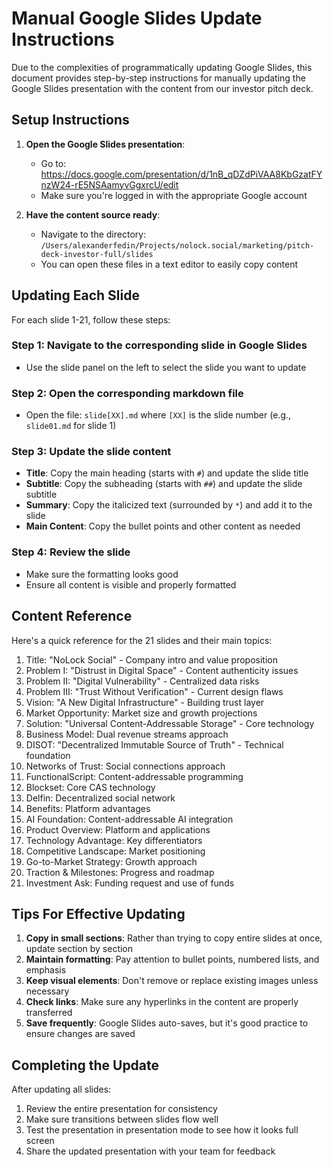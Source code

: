 # Manual Google Slides Update Instructions

Due to the complexities of programmatically updating Google Slides, this document provides step-by-step instructions for manually updating the Google Slides presentation with the content from our investor pitch deck.

## Setup Instructions

1. **Open the Google Slides presentation**:
   - Go to: https://docs.google.com/presentation/d/1nB_qDZdPiVAA8KbGzatFYnzW24-rE5NSAamyvGgxrcU/edit
   - Make sure you're logged in with the appropriate Google account

2. **Have the content source ready**:
   - Navigate to the directory: `/Users/alexanderfedin/Projects/nolock.social/marketing/pitch-deck-investor-full/slides`
   - You can open these files in a text editor to easily copy content

## Updating Each Slide

For each slide 1-21, follow these steps:

### Step 1: Navigate to the corresponding slide in Google Slides
- Use the slide panel on the left to select the slide you want to update

### Step 2: Open the corresponding markdown file
- Open the file: `slide[XX].md` where `[XX]` is the slide number (e.g., `slide01.md` for slide 1)

### Step 3: Update the slide content
- **Title**: Copy the main heading (starts with `#`) and update the slide title
- **Subtitle**: Copy the subheading (starts with `##`) and update the slide subtitle
- **Summary**: Copy the italicized text (surrounded by `*`) and add it to the slide
- **Main Content**: Copy the bullet points and other content as needed

### Step 4: Review the slide
- Make sure the formatting looks good
- Ensure all content is visible and properly formatted

## Content Reference

Here's a quick reference for the 21 slides and their main topics:

1. Title: "NoLock Social" - Company intro and value proposition
2. Problem I: "Distrust in Digital Space" - Content authenticity issues
3. Problem II: "Digital Vulnerability" - Centralized data risks
4. Problem III: "Trust Without Verification" - Current design flaws
5. Vision: "A New Digital Infrastructure" - Building trust layer
6. Market Opportunity: Market size and growth projections
7. Solution: "Universal Content-Addressable Storage" - Core technology
8. Business Model: Dual revenue streams approach
9. DISOT: "Decentralized Immutable Source of Truth" - Technical foundation
10. Networks of Trust: Social connections approach
11. FunctionalScript: Content-addressable programming
12. Blockset: Core CAS technology
13. Delfin: Decentralized social network
14. Benefits: Platform advantages
15. AI Foundation: Content-addressable AI integration
16. Product Overview: Platform and applications
17. Technology Advantage: Key differentiators
18. Competitive Landscape: Market positioning
19. Go-to-Market Strategy: Growth approach
20. Traction & Milestones: Progress and roadmap
21. Investment Ask: Funding request and use of funds

## Tips For Effective Updating

1. **Copy in small sections**: Rather than trying to copy entire slides at once, update section by section
2. **Maintain formatting**: Pay attention to bullet points, numbered lists, and emphasis
3. **Keep visual elements**: Don't remove or replace existing images unless necessary
4. **Check links**: Make sure any hyperlinks in the content are properly transferred
5. **Save frequently**: Google Slides auto-saves, but it's good practice to ensure changes are saved

## Completing the Update

After updating all slides:
1. Review the entire presentation for consistency
2. Make sure transitions between slides flow well
3. Test the presentation in presentation mode to see how it looks full screen
4. Share the updated presentation with your team for feedback